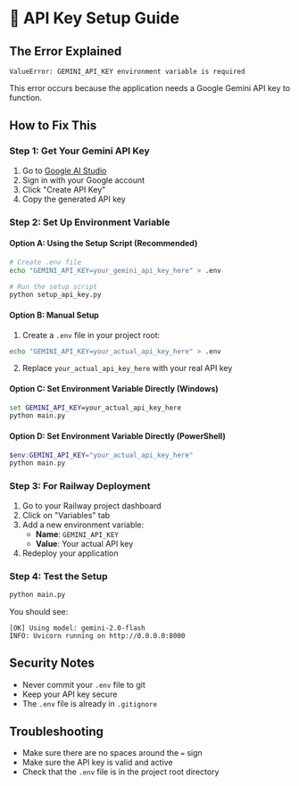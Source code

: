 # 🔑 API Key Setup Guide

## The Error Explained
```
ValueError: GEMINI_API_KEY environment variable is required
```

This error occurs because the application needs a Google Gemini API key to function.

## How to Fix This

### **Step 1: Get Your Gemini API Key**
1. Go to [Google AI Studio](https://makersuite.google.com/app/apikey)
2. Sign in with your Google account
3. Click "Create API Key"
4. Copy the generated API key

### **Step 2: Set Up Environment Variable**

#### **Option A: Using the Setup Script (Recommended)**
```bash
# Create .env file
echo "GEMINI_API_KEY=your_gemini_api_key_here" > .env

# Run the setup script
python setup_api_key.py
```

#### **Option B: Manual Setup**
1. Create a `.env` file in your project root:
```bash
echo "GEMINI_API_KEY=your_actual_api_key_here" > .env
```

2. Replace `your_actual_api_key_here` with your real API key

#### **Option C: Set Environment Variable Directly (Windows)**
```cmd
set GEMINI_API_KEY=your_actual_api_key_here
python main.py
```

#### **Option D: Set Environment Variable Directly (PowerShell)**
```powershell
$env:GEMINI_API_KEY="your_actual_api_key_here"
python main.py
```

### **Step 3: For Railway Deployment**
1. Go to your Railway project dashboard
2. Click on "Variables" tab
3. Add a new environment variable:
   - **Name**: `GEMINI_API_KEY`
   - **Value**: Your actual API key
4. Redeploy your application

### **Step 4: Test the Setup**
```bash
python main.py
```

You should see:
```
[OK] Using model: gemini-2.0-flash
INFO: Uvicorn running on http://0.0.0.0:8000
```

## Security Notes
- Never commit your `.env` file to git
- Keep your API key secure
- The `.env` file is already in `.gitignore`

## Troubleshooting
- Make sure there are no spaces around the `=` sign
- Make sure the API key is valid and active
- Check that the `.env` file is in the project root directory
